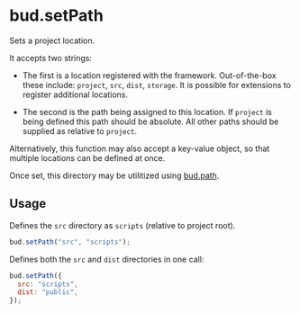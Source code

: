 # bud.setPath

Sets a project location.

It accepts two strings:

- The first is a location registered with the framework. Out-of-the-box these include: `project`, `src`, `dist`, `storage`. It is possible for extensions to register additional locations.

- The second is the path being assigned to this location. If `project` is being defined this path should be absolute. All other paths should be supplied as relative to `project`.

Alternatively, this function may also accept a key-value object, so that multiple locations can be defined at once.

Once set, this directory may be utilitized using [bud.path](/docs/path).

## Usage

Defines the `src` directory as `scripts` (relative to project root).

```js
bud.setPath("src", "scripts");
```

Defines both the `src` and `dist` directories in one call:

```js
bud.setPath({
  src: "scripts",
  dist: "public",
});
```
